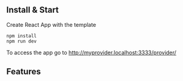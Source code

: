## Install & Start

Create React App with the template

```shell
npm install
npm run dev
```

To access the app go to http://myprovider.localhost:3333/provider/

## Features
